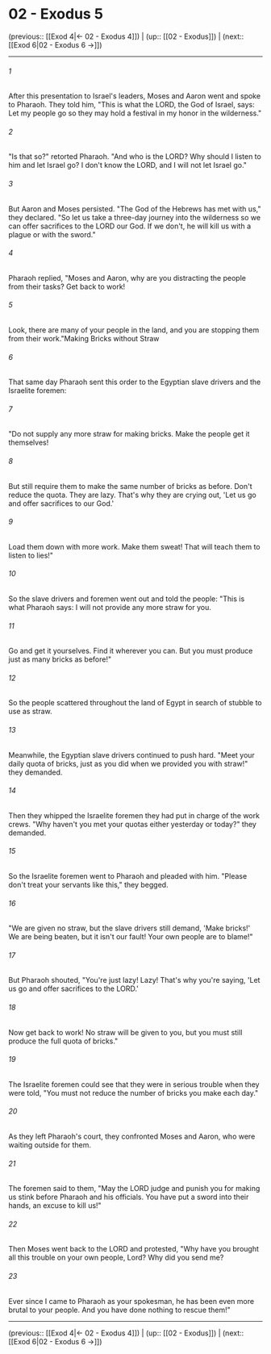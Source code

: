 # 02 - Exodus 5

(previous:: [[Exod 4|← 02 - Exodus 4]]) | (up:: [[02 - Exodus]]) | (next:: [[Exod 6|02 - Exodus 6 →]])

***


###### 1 
After this presentation to Israel's leaders, Moses and Aaron went and spoke to Pharaoh. They told him, "This is what the LORD, the God of Israel, says: Let my people go so they may hold a festival in my honor in the wilderness." 

###### 2 
"Is that so?" retorted Pharaoh. "And who is the LORD? Why should I listen to him and let Israel go? I don't know the LORD, and I will not let Israel go." 

###### 3 
But Aaron and Moses persisted. "The God of the Hebrews has met with us," they declared. "So let us take a three-day journey into the wilderness so we can offer sacrifices to the LORD our God. If we don't, he will kill us with a plague or with the sword." 

###### 4 
Pharaoh replied, "Moses and Aaron, why are you distracting the people from their tasks? Get back to work! 

###### 5 
Look, there are many of your people in the land, and you are stopping them from their work."Making Bricks without Straw 

###### 6 
That same day Pharaoh sent this order to the Egyptian slave drivers and the Israelite foremen: 

###### 7 
"Do not supply any more straw for making bricks. Make the people get it themselves! 

###### 8 
But still require them to make the same number of bricks as before. Don't reduce the quota. They are lazy. That's why they are crying out, 'Let us go and offer sacrifices to our God.' 

###### 9 
Load them down with more work. Make them sweat! That will teach them to listen to lies!" 

###### 10 
So the slave drivers and foremen went out and told the people: "This is what Pharaoh says: I will not provide any more straw for you. 

###### 11 
Go and get it yourselves. Find it wherever you can. But you must produce just as many bricks as before!" 

###### 12 
So the people scattered throughout the land of Egypt in search of stubble to use as straw. 

###### 13 
Meanwhile, the Egyptian slave drivers continued to push hard. "Meet your daily quota of bricks, just as you did when we provided you with straw!" they demanded. 

###### 14 
Then they whipped the Israelite foremen they had put in charge of the work crews. "Why haven't you met your quotas either yesterday or today?" they demanded. 

###### 15 
So the Israelite foremen went to Pharaoh and pleaded with him. "Please don't treat your servants like this," they begged. 

###### 16 
"We are given no straw, but the slave drivers still demand, 'Make bricks!' We are being beaten, but it isn't our fault! Your own people are to blame!" 

###### 17 
But Pharaoh shouted, "You're just lazy! Lazy! That's why you're saying, 'Let us go and offer sacrifices to the LORD.' 

###### 18 
Now get back to work! No straw will be given to you, but you must still produce the full quota of bricks." 

###### 19 
The Israelite foremen could see that they were in serious trouble when they were told, "You must not reduce the number of bricks you make each day." 

###### 20 
As they left Pharaoh's court, they confronted Moses and Aaron, who were waiting outside for them. 

###### 21 
The foremen said to them, "May the LORD judge and punish you for making us stink before Pharaoh and his officials. You have put a sword into their hands, an excuse to kill us!" 

###### 22 
Then Moses went back to the LORD and protested, "Why have you brought all this trouble on your own people, Lord? Why did you send me? 

###### 23 
Ever since I came to Pharaoh as your spokesman, he has been even more brutal to your people. And you have done nothing to rescue them!"

***

(previous:: [[Exod 4|← 02 - Exodus 4]]) | (up:: [[02 - Exodus]]) | (next:: [[Exod 6|02 - Exodus 6 →]])
